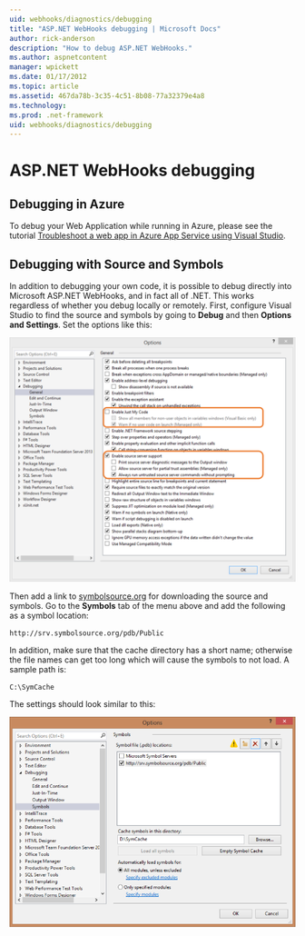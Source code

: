 ```yaml
---
uid: webhooks/diagnostics/debugging
title: "ASP.NET WebHooks debugging | Microsoft Docs"
author: rick-anderson
description: "How to debug ASP.NET WebHooks."
ms.author: aspnetcontent
manager: wpickett
ms.date: 01/17/2012
ms.topic: article
ms.assetid: 467da78b-3c35-4c51-8b08-77a32379e4a8
ms.technology: 
ms.prod: .net-framework
uid: webhooks/diagnostics/debugging
---
```

# ASP.NET WebHooks debugging  

## Debugging in Azure

To debug your Web Application while running in Azure, please see the tutorial [Troubleshoot a web app in Azure App Service using Visual Studio](https://azure.microsoft.com/en-us/documentation/articles/web-sites-dotnet-troubleshoot-visual-studio/#webserverlogs).

## Debugging with Source and Symbols

In addition to debugging your own code, it is possible to debug directly into Microsoft ASP.NET WebHooks, and in fact all of .NET. This works regardless of whether you debug locally or remotely. First, configure Visual Studio to find the source and symbols by going to **Debug** and then **Options and Settings**. Set the options like this:

![Options and Settings](_static/SourceSymbols.png)

Then add a link to [symbolsource.org](http://symbolsource.org) for downloading the source and symbols. Go to the **Symbols** tab of the menu above and add the following as a symbol location:

```
http://srv.symbolsource.org/pdb/Public
```

In addition, make sure that the cache directory has a short name; otherwise the file names can get too long which will cause the symbols to not load. A sample path is:

```
C:\SymCache
```

The settings should look similar to this:

![Options Symbol File Location Example](_static/SymSource.png)
